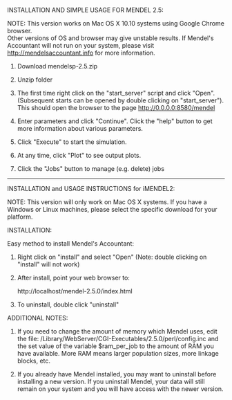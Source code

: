 INSTALLATION AND SIMPLE USAGE FOR MENDEL 2.5:

NOTE: This version works on Mac OS X 10.10 systems using Google Chrome browser.  
Other versions of OS and browser may give unstable results.  If Mendel's Accountant
will not run on your system, please visit http://mendelsaccountant.info for 
more information.

1. Download mendelsp-2.5.zip

2. Unzip folder

3. The first time right click on the "start_server" script and click "Open".
   (Subsequent starts can be opened by double clicking on "start_server").  
   This should open the browser to the page http://0.0.0.0:8580/mendel

4. Enter parameters and click "Continue".  Click the "help" button to 
   get more information about various parameters.

5. Click "Execute" to start the simulation.  

6. At any time, click "Plot" to see output plots.

7. Click the "Jobs" button to manage (e.g. delete) jobs

---------------------------------------------------------------------------

INSTALLATION and USAGE INSTRUCTIONS for iMENDEL2:

NOTE: This version will only work on Mac OS X systems.
If you have a Windows or Linux machines, please select
the specific download for your platform.

INSTALLATION:

Easy method to install Mendel's Accountant:

1. Right click on "install" and select "Open"
   (Note: double clicking on "install" will not work)

2. After install, point your web browser to:
 
    http://localhost/mendel-2.5.0/index.html

3. To uninstall, double click "uninstall"

ADDITIONAL NOTES: 

1. If you need to change the amount of memory which Mendel uses, edit the file:
/Library/WebServer/CGI-Executables/2.5.0/perl/config.inc
and the set value of the variable $ram_per_job to the amount of RAM you 
have available.  More RAM means larger population sizes, more linkage 
blocks, etc.

2. If you already have Mendel installed, you may want to uninstall
before installing a new version.  If you uninstall Mendel, your 
data will still remain on your system and you will have access
with the newer version.

